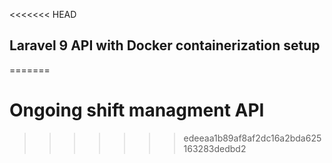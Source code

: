 <<<<<<< HEAD
## Laravel 9 API with Docker containerization setup
=======
# Ongoing shift managment API
>>>>>>> edeeaa1b89af8af2dc16a2bda625163283dedbd2
